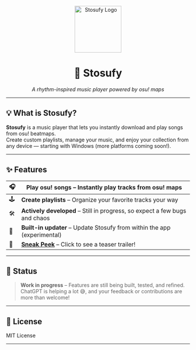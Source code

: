 <p align="center">
  <img src="https://github.com/user-attachments/assets/59ae6b94-8230-45e5-9f71-ebae3c7f2ae3" width="128" alt="Stosufy Logo" />
</p>

<h1 align="center">🎵 Stosufy</h1>

<p align="center">
  <i>A rhythm-inspired music player powered by osu! maps</i>
</p>

---

## 💡 What is Stosufy?

**Stosufy** is a music player that lets you instantly download and play songs from osu! beatmaps.  
Create custom playlists, manage your music, and enjoy your collection from any device — starting with Windows (more platforms coming soon!).

---

## ✨ Features

| 🎧 | **Play osu! songs** – Instantly play tracks from osu! maps |
|---|-------------------------------------------------------------|
| 🕹️ | **Create playlists** – Organize your favorite tracks your way |
| 🛠️ | **Actively developed** – Still in progress, so expect a few bugs and chaos |
| 🔁 | **Built-in updater** – Update Stosufy from within the app (experimental) |
| 👀 | **[Sneak Peek](https://www.youtube.com/@Stosufy)** – Click to see a teaser trailer! |

---

## 🚧 Status

> **Work in progress** – Features are still being built, tested, and refined.  
> ChatGPT is helping a lot 😅, and your feedback or contributions are more than welcome!

---

## 📄 License

MIT License

---

